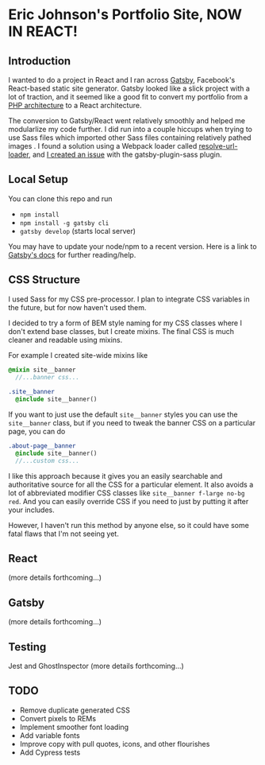 # Eric Johnson's Portfolio Site, NOW IN REACT!

## Introduction

I wanted to do a project in React and I ran across [Gatsby](https://www.gatsbyjs.org/), Facebook's React-based 
static site generator. Gatsby looked like a slick project with a lot of traction, and it seemed like a good fit to 
convert my portfolio from a [PHP architecture](https://github.com/onetwothreebutter/ericdjohnson) to a React architecture.

The conversion to Gatsby/React went relatively smoothly and helped me modularlize my code further. I did run into a 
couple hiccups when trying to use Sass files which imported other Sass files containing relatively pathed images . 
I found a solution using a Webpack loader called [resolve-url-loader](https://github.com/bholloway/resolve-url-loader), 
and [I created an issue](https://github.com/gatsbyjs/gatsby/issues/3665) with the 
gatsby-plugin-sass plugin.


## Local Setup
You can clone this repo and run
* `npm install`
* `npm install -g gatsby cli`
* `gatsby develop` (starts local server)

You may have to update your node/npm to a recent version. Here is a link to [Gatsby's docs](https://www.gatsbyjs.org/docs)
for further reading/help.

## CSS Structure
I used Sass for my CSS pre-processor. I plan to integrate CSS variables in the future, but for now haven't used them.

I decided to try a form of BEM style naming for my CSS classes where I don't extend base classes, but I create mixins. 
The final CSS is much cleaner and readable using mixins.

For example I created site-wide mixins like
```sass
@mixin site__banner
  //...banner css...
  
.site__banner
  @include site__banner()
```
If you want to just use the default `site__banner` styles you can use the `site__banner` class, but if you need to tweak
the banner CSS on a particular page, you can do

```sass
.about-page__banner
  @include site__banner()
  //...custom css...
  ```
  
I like this approach because it gives you an easily searchable and authoritative source for all the CSS for a particular
 element. It also avoids a lot of abbreviated modifier CSS classes like `site__banner f-large no-bg red`. And you can easily
 override CSS if you need to just by putting it after your includes.
 
 However, I haven't run this method by anyone else, so it could have some fatal flaws that I'm not seeing yet.
 
 ## React
 (more details forthcoming...)
 
 ## Gatsby
 (more details forthcoming...)
 
 ## Testing
 Jest and GhostInspector (more details forthcoming...)

 ## TODO
 - Remove duplicate generated CSS
 - Convert pixels to REMs
 - Implement smoother font loading
 - Add variable fonts
 - Improve copy with pull quotes, icons, and other flourishes
 - Add Cypress tests
